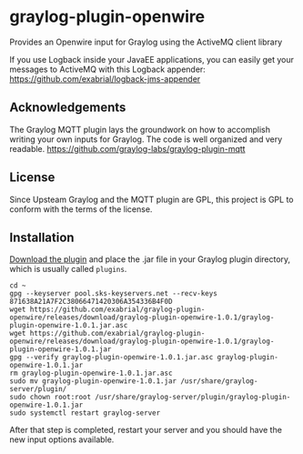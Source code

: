# graylog-plugin-openwire
Provides an Openwire input for Graylog using the ActiveMQ client library

If you use Logback inside your JavaEE applications, you can easily get your messages to ActiveMQ with this Logback appender: https://github.com/exabrial/logback-jms-appender

## Acknowledgements

The Graylog MQTT plugin lays the groundwork on how to accomplish writing your own inputs for Graylog. The code is well organized and very readable. https://github.com/graylog-labs/graylog-plugin-mqtt


## License
Since Upsteam Graylog and the MQTT plugin are GPL, this project is GPL to conform with the terms of the license.


## Installation

[Download the plugin](https://github.com/exabrial/graylog-plugin-openwire/releases) and place the .jar file in your Graylog plugin directory, which is usually called `plugins`.

```
cd ~
gpg --keyserver pool.sks-keyservers.net --recv-keys 871638A21A7F2C38066471420306A354336B4F0D
wget https://github.com/exabrial/graylog-plugin-openwire/releases/download/graylog-plugin-openwire-1.0.1/graylog-plugin-openwire-1.0.1.jar.asc
wget https://github.com/exabrial/graylog-plugin-openwire/releases/download/graylog-plugin-openwire-1.0.1/graylog-plugin-openwire-1.0.1.jar
gpg --verify graylog-plugin-openwire-1.0.1.jar.asc graylog-plugin-openwire-1.0.1.jar
rm graylog-plugin-openwire-1.0.1.jar.asc
sudo mv graylog-plugin-openwire-1.0.1.jar /usr/share/graylog-server/plugin/
sudo chown root:root /usr/share/graylog-server/plugin/graylog-plugin-openwire-1.0.1.jar
sudo systemctl restart graylog-server
```

After that step is completed, restart your server and you should have the new input options available.

